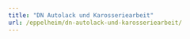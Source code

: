 ```yaml
---
title: "DN Autolack und Karosseriearbeit"
url: /eppelheim/dn-autolack-und-karosseriearbeit/
---
```

